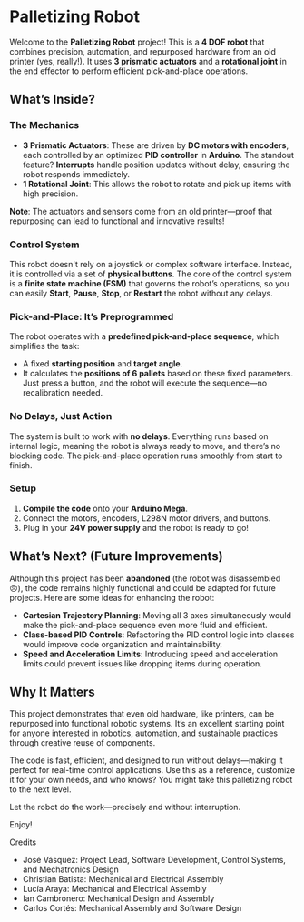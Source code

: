 # Palletizing Robot

Welcome to the **Palletizing Robot** project! This is a **4 DOF robot** that combines precision, automation, and repurposed hardware from an old printer (yes, really!). It uses **3 prismatic actuators** and a **rotational joint** in the end effector to perform efficient pick-and-place operations.

## What’s Inside?

### The Mechanics
- **3 Prismatic Actuators**: These are driven by **DC motors with encoders**, each controlled by an optimized **PID controller** in **Arduino**. The standout feature? **Interrupts** handle position updates without delay, ensuring the robot responds immediately.
- **1 Rotational Joint**: This allows the robot to rotate and pick up items with high precision.

**Note**: The actuators and sensors come from an old printer—proof that repurposing can lead to functional and innovative results!

### Control System
This robot doesn't rely on a joystick or complex software interface. Instead, it is controlled via a set of **physical buttons**. The core of the control system is a **finite state machine (FSM)** that governs the robot’s operations, so you can easily **Start**, **Pause**, **Stop**, or **Restart** the robot without any delays.

### Pick-and-Place: It’s Preprogrammed
The robot operates with a **predefined pick-and-place sequence**, which simplifies the task:
- A fixed **starting position** and **target angle**.
- It calculates the **positions of 6 pallets** based on these fixed parameters.
Just press a button, and the robot will execute the sequence—no recalibration needed.

### No Delays, Just Action
The system is built to work with **no delays**. Everything runs based on internal logic, meaning the robot is always ready to move, and there’s no blocking code. The pick-and-place operation runs smoothly from start to finish.

### Setup
1. **Compile the code** onto your **Arduino Mega**.
2. Connect the motors, encoders, L298N motor drivers, and buttons.
3. Plug in your **24V power supply** and the robot is ready to go!

## What’s Next? (Future Improvements)

Although this project has been **abandoned** (the robot was disassembled 😢), the code remains highly functional and could be adapted for future projects. Here are some ideas for enhancing the robot:

- **Cartesian Trajectory Planning**: Moving all 3 axes simultaneously would make the pick-and-place sequence even more fluid and efficient.
- **Class-based PID Controls**: Refactoring the PID control logic into classes would improve code organization and maintainability.
- **Speed and Acceleration Limits**: Introducing speed and acceleration limits could prevent issues like dropping items during operation.

## Why It Matters

This project demonstrates that even old hardware, like printers, can be repurposed into functional robotic systems. It’s an excellent starting point for anyone interested in robotics, automation, and sustainable practices through creative reuse of components.

The code is fast, efficient, and designed to run without delays—making it perfect for real-time control applications. Use this as a reference, customize it for your own needs, and who knows? You might take this palletizing robot to the next level.

Let the robot do the work—precisely and without interruption.

Enjoy!



Credits

- José Vásquez: Project Lead, Software Development, Control Systems, and Mechatronics Design
- Christian Batista: Mechanical and Electrical Assembly
- Lucía Araya: Mechanical and Electrical Assembly
- Ian Cambronero: Mechanical Design and Assembly
- Carlos Cortés: Mechanical Assembly and Software Design
